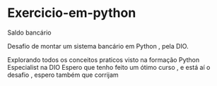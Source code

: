 # Exercicio-em-python
Saldo bancário

Desafio de montar um sistema bancário em Python , pela DIO.

Explorando todos os conceitos praticos visto na formação Python Especialist  na DIO 
Espero que tenho feito um ótimo curso , e está aí o desafio , espero também que corrijam 
